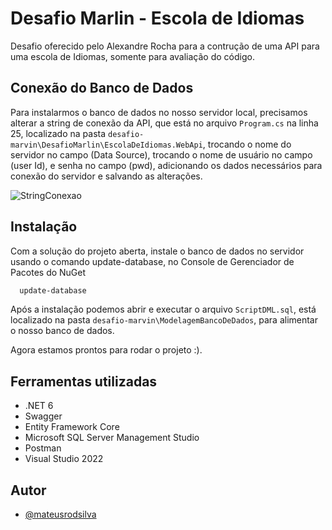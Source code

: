 
# Desafio Marlin - Escola de Idiomas

Desafio oferecido pelo Alexandre Rocha para a contrução de uma API para uma escola de Idiomas, somente para avaliação do código.

## Conexão do Banco de Dados
Para instalarmos o banco de dados no nosso servidor local, precisamos alterar a string de conexão da API,
que está no arquivo `Program.cs` na linha 25, localizado na pasta `desafio-marvin\DesafioMarlin\EscolaDeIdiomas.WebApi`, trocando o nome do servidor no campo (Data Source), trocando o nome de usuário no campo (user Id), e senha no campo (pwd), adicionando os dados necessários para conexão do servidor e salvando as alterações.


![StringConexao](https://user-images.githubusercontent.com/73179530/160128181-92248392-c3c6-4efe-b921-65e1842ee174.png)



## Instalação

Com a solução do projeto aberta, instale o banco de dados no servidor usando o comando update-database, no Console de Gerenciador de Pacotes do NuGet

```cmd
  update-database
```

Após a instalação podemos abrir e executar o arquivo `ScriptDML.sql`, está localizado na pasta `desafio-marvin\ModelagemBancoDeDados`, para alimentar o nosso banco de dados.

Agora estamos prontos para rodar o projeto :).
    
## Ferramentas utilizadas

- .NET 6
- Swagger
- Entity Framework Core
- Microsoft SQL Server Management Studio 
- Postman
- Visual Studio 2022

## Autor

- [@mateusrodsilva](https://www.github.com/mateusrodsilva)

